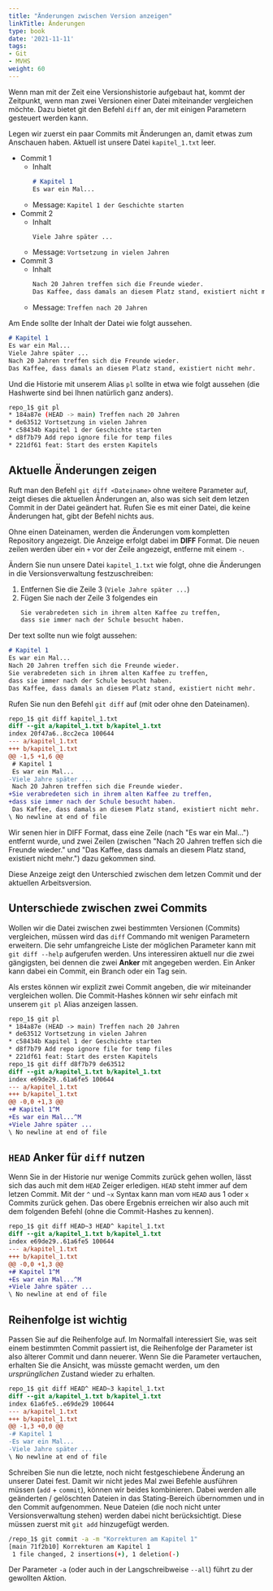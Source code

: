 ```yaml
---
title: "Änderungen zwischen Version anzeigen"
linkTitle: Änderungen
type: book
date: '2021-11-11'
tags:
- Git
- MVHS
weight: 60
---
```

Wenn man mit der Zeit eine Versionshistorie aufgebaut hat, kommt der Zeitpunkt, wenn man zwei Versionen einer Datei miteinander vergleichen möchte. Dazu bietet git den Befehl `diff` an, der mit einigen Parametern gesteuert werden kann.

Legen wir zuerst ein paar Commits mit Änderungen an, damit etwas zum Anschauen haben. Aktuell ist unsere Datei `kapitel_1.txt` leer.

- Commit 1
  - Inhalt
    ```markdown
    # Kapitel 1
    Es war ein Mal...
    ```
  - Message: `Kapitel 1 der Geschichte starten`
- Commit 2
  - Inhalt
    ```markdown
    Viele Jahre später ...
    ```
  - Message: `Vortsetzung in vielen Jahren`
- Commit 3
  - Inhalt
    ```markdown
    Nach 20 Jahren treffen sich die Freunde wieder.
    Das Kaffee, dass damals an diesem Platz stand, existiert nicht mehr.
    ```
  - Message: `Treffen nach 20 Jahren`

Am Ende sollte der Inhalt der Datei wie folgt aussehen.

```markdown
# Kapitel 1
Es war ein Mal...
Viele Jahre später ...
Nach 20 Jahren treffen sich die Freunde wieder.
Das Kaffee, dass damals an diesem Platz stand, existiert nicht mehr.
```

Und die Historie mit unserem Alias `pl` sollte in etwa wie folgt aussehen (die Hashwerte sind bei Ihnen natürlich ganz anders).

```bash
repo_1$ git pl
* 184a87e (HEAD -> main) Treffen nach 20 Jahren
* de63512 Vortsetzung in vielen Jahren
* c58434b Kapitel 1 der Geschichte starten
* d8f7b79 Add repo ignore file for temp files
* 221df61 feat: Start des ersten Kapitels
```

## Aktuelle Änderungen zeigen

Ruft man den Befehl `git diff <Dateiname>` ohne weitere Parameter auf, zeigt dieses die aktuellen Änderungen an, also was sich seit dem letzen Commit in der Datei geändert hat. Rufen Sie es mit einer Datei, die keine Änderungen hat, gibt der Befehl nichts aus.

Ohne einen Dateinamen, werden die Änderungen vom kompletten Repository angezeigt. Die Anzeige erfolgt dabei im **DIFF** Format. Die neuen zeilen werden über ein `+` vor der Zeile angezeigt, entferne mit einem `-`.

Ändern Sie nun unsere Datei `kapitel_1.txt` wie folgt, ohne die Änderungen in die Versionsverwaltung festzuschreiben:

1. Entfernen Sie die Zeile 3 (`Viele Jahre später ...`)
2. Fügen Sie nach der Zeile 3 folgendes ein
    ```markdown
    Sie verabredeten sich in ihrem alten Kaffee zu treffen,
    dass sie immer nach der Schule besucht haben.
    ```

Der text sollte nun wie folgt aussehen:

```markdown
# Kapitel 1
Es war ein Mal...
Nach 20 Jahren treffen sich die Freunde wieder.
Sie verabredeten sich in ihrem alten Kaffee zu treffen,
dass sie immer nach der Schule besucht haben.
Das Kaffee, dass damals an diesem Platz stand, existiert nicht mehr.
```

Rufen Sie nun den Befehl `git diff` auf (mit oder ohne den Dateinamen).

```diff
repo_1$ git diff kapitel_1.txt
diff --git a/kapitel_1.txt b/kapitel_1.txt
index 20f47a6..8cc2eca 100644
--- a/kapitel_1.txt
+++ b/kapitel_1.txt
@@ -1,5 +1,6 @@
 # Kapitel 1
 Es war ein Mal...
-Viele Jahre später ...
 Nach 20 Jahren treffen sich die Freunde wieder.
+Sie verabredeten sich in ihrem alten Kaffee zu treffen,
+dass sie immer nach der Schule besucht haben.
 Das Kaffee, dass damals an diesem Platz stand, existiert nicht mehr.
\ No newline at end of file
```

Wir senen hier in DIFF Format, dass eine Zeile (nach "Es war ein Mal...") entfernt wurde, und zwei Zeilen (zwischen "Nach 20 Jahren treffen sich die Freunde wieder." und "Das Kaffee, dass damals an diesem Platz stand, existiert nicht mehr.") dazu gekommen sind.

Diese Anzeige zeigt den Unterschied zwischen dem letzen Commit und der aktuellen Arbeitsversion.

## Unterschiede zwischen zwei Commits

Wollen wir die Datei zwischen zwei bestimmten Versionen (Commits) vergleichen, müssen wird das `diff` Commando mit wenigen Parametern erweitern. Die sehr umfangreiche Liste der möglichen Parameter kann mit `git diff --help` aufgerufen werden. Uns interessiren aktuell nur die zwei gängigsten, bei dennen die zwei **Anker** mit angegeben werden. Ein Anker kann dabei ein Commit, ein Branch oder ein Tag sein.

Als erstes können wir explizit zwei Commit angeben, die wir miteinander vergleichen wollen. Die Commit-Hashes können wir sehr einfach mit unserem `git pl` Alias anzeigen lassen.

```diff
repo_1$ git pl
* 184a87e (HEAD -> main) Treffen nach 20 Jahren
* de63512 Vortsetzung in vielen Jahren
* c58434b Kapitel 1 der Geschichte starten
* d8f7b79 Add repo ignore file for temp files
* 221df61 feat: Start des ersten Kapitels
repo_1$ git diff d8f7b79 de63512
diff --git a/kapitel_1.txt b/kapitel_1.txt
index e69de29..61a6fe5 100644
--- a/kapitel_1.txt
+++ b/kapitel_1.txt
@@ -0,0 +1,3 @@
+# Kapitel 1^M
+Es war ein Mal...^M
+Viele Jahre später ...
\ No newline at end of file
```

## `HEAD` Anker für `diff` nutzen

Wenn Sie in der Historie nur wenige Commits zurück gehen wollen, lässt sich das auch mit dem `HEAD` Zeiger erledigen. `HEAD` steht immer auf dem letzen Commit. Mit der `^` und `~x` Syntax kann man vom `HEAD` aus 1 oder `x` Commits zurück gehen. Das obere Ergebnis erreichen wir also auch mit dem folgenden Befehl (ohne die Commit-Hashes zu kennen).

```diff
repo_1$ git diff HEAD~3 HEAD^ kapitel_1.txt
diff --git a/kapitel_1.txt b/kapitel_1.txt
index e69de29..61a6fe5 100644
--- a/kapitel_1.txt
+++ b/kapitel_1.txt
@@ -0,0 +1,3 @@
+# Kapitel 1^M
+Es war ein Mal...^M
+Viele Jahre später ...
\ No newline at end of file
```

## Reihenfolge ist wichtig

Passen Sie auf die Reihenfolge auf. Im Normalfall interessiert Sie, was seit einem bestimmten Commit passiert ist, die Reihenfolge der Parameter ist also älterer Commit und dann neuerer. Wenn Sie die Parameter vertauchen, erhalten Sie die Ansicht, was müsste gemacht werden, um den _ursprünglichen_ Zustand wieder zu erhalten.

```diff
repo_1$ git diff HEAD^ HEAD~3 kapitel_1.txt
diff --git a/kapitel_1.txt b/kapitel_1.txt
index 61a6fe5..e69de29 100644
--- a/kapitel_1.txt
+++ b/kapitel_1.txt
@@ -1,3 +0,0 @@
-# Kapitel 1
-Es war ein Mal...
-Viele Jahre später ...
\ No newline at end of file
```

Schreiben Sie nun die letzte, noch nicht festgeschiebene Änderung an unserer Datei fest. Damit wir nicht jedes Mal zwei Befehle ausführen müssen (`add` + `commit`), können wir beides kombinieren. Dabei werden alle geänderten / gelöschten Dateien in das Stating-Bereich übernommen und in den Commit aufgenommen. Neue Dateien (die noch nicht unter Versionsverwaltung stehen) werden dabei nicht berücksichtigt. Diese müssen zuerst mit `git add` hinzugefügt werden.

```bash
/repo_1$ git commit -a -m "Korrekturen am Kapitel 1"
[main 71f2b10] Korrekturen am Kapitel 1
 1 file changed, 2 insertions(+), 1 deletion(-)
```

Der Parameter `-a` (oder auch in der Langschreibweise `--all`) führt zu der gewollten Aktion.